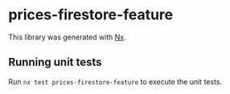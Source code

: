 # prices-firestore-feature

This library was generated with [Nx](https://nx.dev).

## Running unit tests

Run `nx test prices-firestore-feature` to execute the unit tests.
